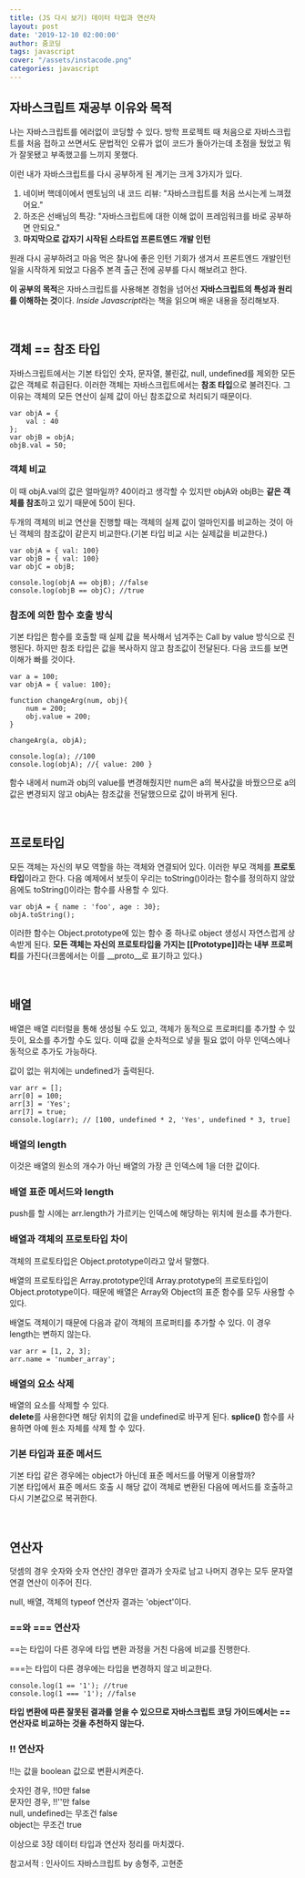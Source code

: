 ```yaml
---
title: (JS 다시 보기) 데이터 타입과 연산자
layout: post
date: '2019-12-10 02:00:00'
author: 줌코딩
tags: javascript
cover: "/assets/instacode.png"
categories: javascript
---
```


## 자바스크립트 재공부 이유와 목적

나는 자바스크립트를 에러없이 코딩할 수 있다. 방학 프로젝트 때 처음으로 자바스크립트를 처음 접하고 쓰면서도 문법적인 오류가 없이 코드가 돌아가는데 초점을 뒀었고 뭐가 잘못됐고 부족했고를 느끼지 못했다.

이런 내가 자바스크립트를 다시 공부하게 된 계기는 크게 3가지가 있다.

1. 네이버 핵데이에서 멘토님의 내 코드 리뷰: "자바스크립트를 처음 쓰시는게 느껴졌어요."
2. 하조은 선배님의 특강: "자바스크립트에 대한 이해 없이 프레임워크를 바로 공부하면 안되요."
3. **마지막으로 갑자기 시작된 스타트업 프론트엔드 개발 인턴**

원래 다시 공부하려고 마음 먹은 찰나에 좋은 인턴 기회가 생겨서 프론트엔드 개발인턴 일을 시작하게 되었고 다음주 본격 출근 전에 공부를 다시 해보려고 한다.

**이 공부의 목적**은 자바스크립트를 사용해본 경험을 넘어선 **자바스크립트의 특성과 원리를 이해하는 것**이다.
*Inside Javascript*라는 책을 읽으며 배운 내용을 정리해보자.

<br>

## 객체 == 참조 타입

자바스크립트에서는 기본 타입인 숫자, 문자열, 불린값, null, undefined를 제외한 모든 값은 객체로 취급된다. 이러한 객체는 자바스크립트에서는 **참조 타입**으로 불려진다. 그 이유는 객체의 모든 연산이 실제 값이 아닌 참조값으로 처리되기 때문이다.

    var objA = {
        val : 40
    };
    var objB = objA;
    objB.val = 50;

### 객체 비교

이 때 objA.val의 값은 얼마일까? 40이라고 생각할 수 있지만 objA와 objB는 **같은 객체를 참조**하고 있기 때문에 50이 된다.

두개의 객체의 비교 연산을 진행할 때는 객체의 실제 값이 얼마인지를 비교하는 것이 아닌 객체의 참조값이 같은지 비교한다.(기본 타입 비교 시는 실제값을 비교한다.)

    var objA = { val: 100}
    var objB = { val: 100}
    var objC = objB;

    console.log(objA == objB); //false
    console.log(objB == objC); //true

### 참조에 의한 함수 호출 방식

기본 타입은 함수를 호출할 때 실제 값을 복사해서 넘겨주는 Call by value 방식으로 진행된다. 하지만 참조 타입은 값을 복사하지 않고 참조값이 전달된다. 다음 코드를 보면 이해가 빠를 것이다.

    var a = 100;
    var objA = { value: 100};

    function changeArg(num, obj){
        num = 200;
        obj.value = 200;
    }

    changeArg(a, objA);

    console.log(a); //100
    console.log(objA); //{ value: 200 }

함수 내에서 num과 obj의 value를 변경해줬지만 num은 a의 복사값을 바꿨으므로 a의 값은 변경되지 않고 objA는 참조값을 전달했으므로 값이 바뀌게 된다.

<br>

## 프로토타입

모든 객체는 자신의 부모 역할을 하는 객체와 연결되어 있다. 이러한 부모 객체를 **프로토타입**이라고 한다.
다음 예제에서 보듯이 우리는 toString()이라는 함수를 정의하지 않았음에도 toString()이라는 함수를 사용할 수 있다.

    var objA = { name : 'foo', age : 30};
    objA.toString();

이러한 함수는 Object.prototype에 있는 함수 중 하나로 object 생성시 자연스럽게 상속받게 된다.
**모든 객체는 자신의 프로토타입을 가지는 [[Prototype]]라는 내부 프로퍼티**를 가진다(크롬에서는 이를 __proto__로 표기하고 있다.)

<br>

## 배열

배열은 배열 리터럴을 통해 생성될 수도 있고, 객체가 동적으로 프로퍼티를 추가할 수 있듯이, 요소를 추가할 수도 있다. 이때 값을 순차적으로 넣을 필요 없이 아무 인덱스에나 동적으로 추가도 가능하다.

값이 없는 위치에는 undefined가 출력된다.

    var arr = [];
    arr[0] = 100;
    arr[3] = 'Yes';
    arr[7] = true;
    console.log(arr); // [100, undefined * 2, 'Yes', undefined * 3, true]

### 배열의 length

이것은 배열의 원소의 개수가 아닌 배열의 가장 큰 인덱스에 1을 더한 값이다.

### 배열 표준 메서드와 length

push를 할 시에는 arr.length가 가르키는 인덱스에 해당하는 위치에 원소를 추가한다.

### 배열과 객체의 프로토타입 차이

객체의 프로토타입은 Object.prototype이라고 앞서 말했다.

배열의 프로토타입은 Array.prototype인데 Array.prototype의 프로토타입이 Object.prototype이다. 때문에 배열은 Array와 Object의 표준 함수를 모두 사용할 수 있다.

배열도 객체이기 때문에 다음과 같이 객체의 프로퍼티를 추가할 수 있다. 이 경우 length는 변하지 않는다.

    var arr = [1, 2, 3];
    arr.name = 'number_array';

### 배열의 요소 삭제

배열의 요소를 삭제할 수 있다.  
**delete**를 사용한다면 해당 위치의 값을 undefined로 바꾸게 된다.
**splice()** 함수를 사용하면 아예 원소 자체를 삭제 할 수 있다.

### 기본 타입과 표준 메서드

기본 타입 같은 경우에는 object가 아닌데 표준 메서드를 어떻게 이용할까?  
기본 타입에서 표준 메서드 호출 시 해당 값이 객체로 변환된 다음에 메서드를 호출하고 다시 기본값으로 복귀한다.

<br>

## 연산자

덧셈의 경우 숫자와 숫자 연산인 경우만 결과가 숫자로 남고 나머지 경우는 모두 문자열 연결 연산이 이주어 진다.

null, 배열, 객체의 typeof 연산자 결과는 'object'이다.

### ==와 === 연산자

==는 타입이 다른 경우에 타입 변환 과정을 거친 다음에 비교를 진행한다.

===는 타입이 다른 경우에는 타입을 변경하지 않고 비교한다.

    console.log(1 == '1'); //true
    console.log(1 === '1'); //false

**타입 변환에 따른 잘못된 결과를 얻을 수 있으므로 자바스크립트 코딩 가이드에서는 == 연산자로 비교하는 것을 추천하지 않는다.**

### !! 연산자

!!는 값을 boolean 값으로 변환시켜준다.

숫자인 경우, !!0만 false  
문자인 경우, !!''만 false  
null, undefined는 무조건 false  
object는 무조건 true

이상으로 3장 데이터 타입과 연산자 정리를 마치겠다.

참고서적 : 인사이드 자바스크립트 by 송형주, 고현준
